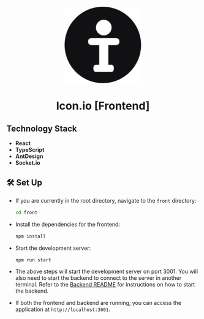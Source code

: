 <p align="center">
    <img alt="Icon.io Logo" src="https://github.com/ryangandev/icon.io/blob/main/front/public/favicon.ico" height="auto" width="200">
</p>

<h1 align="center">Icon.io [Frontend]</h1>

## Technology Stack

-   **React**
-   **TypeScript**
-   **AntDesign**
-   **Socket.io**

## 🛠️ Set Up

-   If you are currently in the root directory, navigate to the `front` directory:

    ```zsh
    cd front
    ```

-   Install the dependencies for the frontend:

    ```zsh
    npm install
    ```

-   Start the development server:

    ```zsh
    npm run start
    ```

-   The above steps will start the development server on port 3001. You will also need to start the backend to connect to the server in another terminal. Refer to the [Backend README]() for instructions on how to start the backend.

-   If both the frontend and backend are running, you can access the application at `http://localhost:3001`.
